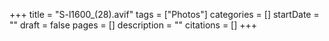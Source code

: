 +++
title = "S-l1600_(28).avif"
tags = ["Photos"]
categories = []
startDate = ""
draft = false
pages = []
description = ""
citations = []
+++
